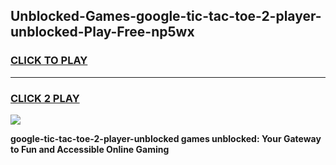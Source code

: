 
## Unblocked-Games-google-tic-tac-toe-2-player-unblocked-Play-Free-np5wx
<h3>
<a href="https://premium76.site?title=google-tic-tac-toe-2-player-unblocked&ref=20M">CLICK TO PLAY</a></h3>
<hr>

<h3>
<a href="https://premium76.site?title=google-tic-tac-toe-2-player-unblocked&ref=20M">CLICK 2 PLAY</a>
  
</h3>

<a href="https://premium76.site?title=google-tic-tac-toe-2-player-unblocked&ref=19M"><img src="https://clearcache.store/games.png"></a>


**google-tic-tac-toe-2-player-unblocked games unblocked: Your Gateway to Fun and Accessible Online Gaming**
